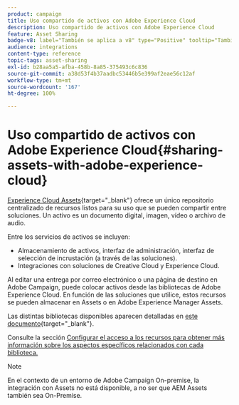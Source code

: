 ```yaml
---
product: campaign
title: Uso compartido de activos con Adobe Experience Cloud
description: Uso compartido de activos con Adobe Experience Cloud
feature: Asset Sharing
badge-v8: label="También se aplica a v8" type="Positive" tooltip="También se aplica a Campaign v8"
audience: integrations
content-type: reference
topic-tags: asset-sharing
exl-id: b28aa5a5-afba-458b-8a85-375493c6c836
source-git-commit: a38d53f4b37aadbc53446b5e399af2eae56c12af
workflow-type: tm+mt
source-wordcount: '167'
ht-degree: 100%

---
```


# Uso compartido de activos con Adobe Experience Cloud{#sharing-assets-with-adobe-experience-cloud}

[Experience Cloud Assets](https://experienceleague.adobe.com/es/docs/core-services/interface/services/audiences/overview){target="_blank"} ofrece un único repositorio centralizado de recursos listos para su uso que se pueden compartir entre soluciones. Un activo es un documento digital, imagen, vídeo o archivo de audio.

Entre los servicios de activos se incluyen:

* Almacenamiento de activos, interfaz de administración, interfaz de selección de incrustación (a través de las soluciones).
* Integraciones con soluciones de Creative Cloud y Experience Cloud.

Al editar una entrega por correo electrónico o una página de destino en Adobe Campaign, puede colocar activos desde las bibliotecas de Adobe Experience Cloud. En función de las soluciones que utilice, estos recursos se pueden almacenar en Assets o en Adobe Experience Manager Assets.

Las distintas bibliotecas disponibles aparecen detalladas en [este documento](https://experienceleague.adobe.com/es/docs/core-services/interface/services/assets/experience-cloud-assets){target="_blank"}.

Consulte la sección [Configurar el acceso a los recursos para obtener más información sobre los aspectos específicos relacionados con cada biblioteca.](../../integrations/using/configuring-access-to-assets.md)

>[!NOTE]
>
>En el contexto de un entorno de Adobe Campaign On-premise, la integración con Assets no está disponible, a no ser que AEM Assets también sea On-Premise.
